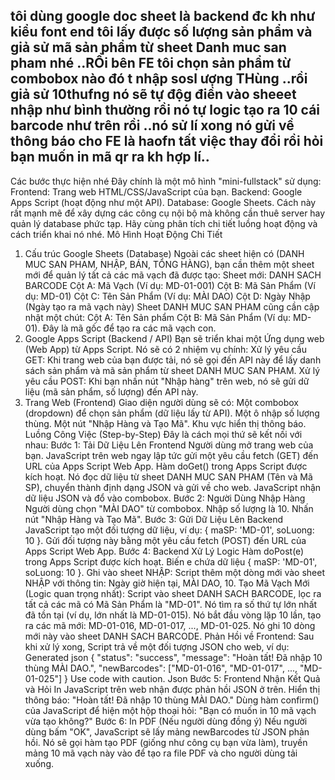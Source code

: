  tôi dùng google doc sheet là backend đc kh như kiểu font end tôi lấy được số lượng sản phẩm và giả sử mã sản phẩm từ sheet Danh muc san pham nhé ..RỒi bên FE tôi chọn sản phẩm từ combobox nào đó t nhập sosl ượng  THùng ..rồi giả sử 10thufng nó sẽ tự độg điền vào sheeet nhập  như bình thường rồi nó tự logic tạo ra 10 cái barcode như trên rồi ..nó sử lí xong nó gửi về thông báo cho FE là haofn  tất việc thay đổi rồi hỏi bạn muốn in mã qr ra kh hợp lí.. 
 ------------------
 Các bước thực hiện nhé 
 Đây chính là một mô hình "mini-fullstack" sử dụng:
Frontend: Trang web HTML/CSS/JavaScript của bạn.
Backend: Google Apps Script (hoạt động như một API).
Database: Google Sheets.
Cách này rất mạnh mẽ để xây dựng các công cụ nội bộ mà không cần thuê server hay quản lý database phức tạp.
Hãy cùng phân tích chi tiết luồng hoạt động và cách triển khai nó nhé.
Mô Hình Hoạt Động Chi Tiết
1. Cấu trúc Google Sheets (Database)
Ngoài các sheet hiện có (DANH MUC SAN PHAM, NHẬP, BÁN, TỔNG HÀNG), bạn cần thêm một sheet mới để quản lý tất cả các mã vạch đã được tạo:
Sheet mới: DANH SACH BARCODE
Cột A: Mã Vạch (Ví dụ: MD-01-001)
Cột B: Mã Sản Phẩm (Ví dụ: MD-01)
Cột C: Tên Sản Phẩm (Ví dụ: MÀI DAO)
Cột D: Ngày Nhập (Ngày tạo ra mã vạch này)
Sheet DANH MUC SAN PHAM cũng cần cập nhật một chút:
Cột A: Tên Sản phẩm
Cột B: Mã Sản Phẩm (Ví dụ: MD-01). Đây là mã gốc để tạo ra các mã vạch con.
2. Google Apps Script (Backend / API)
Bạn sẽ triển khai một Ứng dụng web (Web App) từ Apps Script. Nó sẽ có 2 nhiệm vụ chính:
Xử lý yêu cầu GET: Khi trang web của bạn được tải, nó sẽ gọi đến API này để lấy danh sách sản phẩm và mã sản phẩm từ sheet DANH MUC SAN PHAM.
Xử lý yêu cầu POST: Khi bạn nhấn nút "Nhập hàng" trên web, nó sẽ gửi dữ liệu (mã sản phẩm, số lượng) đến API này.
3. Trang Web (Frontend)
Giao diện người dùng sẽ có:
Một combobox (dropdown) để chọn sản phẩm (dữ liệu lấy từ API).
Một ô nhập số lượng thùng.
Một nút "Nhập Hàng và Tạo Mã".
Khu vực hiển thị thông báo.
Luồng Công Việc (Step-by-Step)
Đây là cách mọi thứ sẽ kết nối với nhau:
Bước 1: Tải Dữ Liệu Lên Frontend
Người dùng mở trang web của bạn.
JavaScript trên web ngay lập tức gửi một yêu cầu fetch (GET) đến URL của Apps Script Web App.
Hàm doGet() trong Apps Script được kích hoạt. Nó đọc dữ liệu từ sheet DANH MUC SAN PHAM (Tên và Mã SP), chuyển thành định dạng JSON và gửi về cho web.
JavaScript nhận dữ liệu JSON và đổ vào combobox.
Bước 2: Người Dùng Nhập Hàng
Người dùng chọn "MÀI DAO" từ combobox.
Nhập số lượng là 10.
Nhấn nút "Nhập Hàng và Tạo Mã".
Bước 3: Gửi Dữ Liệu Lên Backend
JavaScript tạo một đối tượng dữ liệu, ví dụ: { maSP: 'MD-01', soLuong: 10 }.
Gửi đối tượng này bằng một yêu cầu fetch (POST) đến URL của Apps Script Web App.
Bước 4: Backend Xử Lý Logic
Hàm doPost(e) trong Apps Script được kích hoạt. Biến e chứa dữ liệu { maSP: 'MD-01', soLuong: 10 }.
Ghi vào sheet NHẬP: Script thêm một dòng mới vào sheet NHẬP với thông tin: Ngày giờ hiện tại, MÀI DAO, 10.
Tạo Mã Vạch Mới (Logic quan trọng nhất):
Script vào sheet DANH SACH BARCODE, lọc ra tất cả các mã có Mã Sản Phẩm là "MD-01".
Nó tìm ra số thứ tự lớn nhất đã tồn tại (ví dụ, lớn nhất là MD-01-015).
Nó bắt đầu vòng lặp 10 lần, tạo ra các mã mới: MD-01-016, MD-01-017, ..., MD-01-025.
Nó ghi 10 dòng mới này vào sheet DANH SACH BARCODE.
Phản Hồi về Frontend: Sau khi xử lý xong, Script trả về một đối tượng JSON cho web, ví dụ:
Generated json
{
  "status": "success",
  "message": "Hoàn tất! Đã nhập 10 thùng MÀI DAO.",
  "newBarcodes": ["MD-01-016", "MD-01-017", ..., "MD-01-025"] 
}
Use code with caution.
Json
Bước 5: Frontend Nhận Kết Quả và Hỏi In
JavaScript trên web nhận được phản hồi JSON ở trên.
Hiển thị thông báo: "Hoàn tất! Đã nhập 10 thùng MÀI DAO."
Dùng hàm confirm() của JavaScript để hiện một hộp thoại hỏi: "Bạn có muốn in 10 mã vạch vừa tạo không?"
Bước 6: In PDF (Nếu người dùng đồng ý)
Nếu người dùng bấm "OK", JavaScript sẽ lấy mảng newBarcodes từ JSON phản hồi.
Nó sẽ gọi hàm tạo PDF (giống như công cụ bạn vừa làm), truyền mảng 10 mã vạch này vào để tạo ra file PDF và cho người dùng tải xuống.
